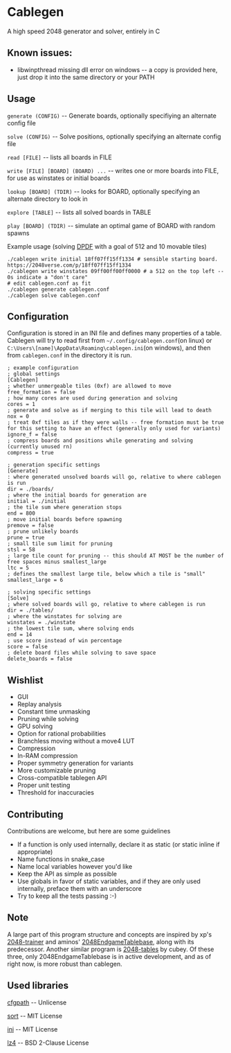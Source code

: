 # Cablegen
A high speed 2048 generator and solver, entirely in C

## Known issues:
- libwinpthread missing dll error on windows -- a copy is provided here, just drop it into the same directory or your PATH

## Usage

`generate (CONFIG)` -- Generate boards, optionally specifiying an alternate config file

`solve (CONFIG)` -- Solve positions, optionally specifying an alternate config file

`read [FILE]` -- lists all boards in FILE

`write [FILE] [BOARD] (BOARD) ...` -- writes one or more boards into FILE, for use as winstates or initial boards

`lookup [BOARD] (TDIR)` -- looks for BOARD, optionally specifying an alternate directory to look in

`explore [TABLE]` -- lists all solved boards in TABLE

`play [BOARD] (TDIR)` -- simulate an optimal game of BOARD with random spawns

Example usage (solving [DPDF](https://wiki.2048verse.com/wiki/index.php/Double_Perimeter_Defense_Formation(4x4)) with a goal of 512 and 10 movable tiles)
```
./cablegen write initial 18ff07ff15ff1334 # sensible starting board. https://2048verse.com/p/18ff07ff15ff1334 
./cablegen write winstates 09ff00ff00ff0000 # a 512 on the top left -- 0s indicate a "don't care"
# edit cablegen.conf as fit
./cablegen generate cablegen.conf
./cablegen solve cablegen.conf
```

## Configuration

Configuration is stored in an INI file and defines many properties of a table. Cablegen will try to read first from `~/.config/cablegen.conf`(on linux) or `C:\Users\[name]\AppData\Roaming\cablegen.ini`(on windows), and then from `cablegen.conf` in the directory it is run.

```
; example configuration
; global settings 
[Cablegen]
; whether unmergeable tiles (0xf) are allowed to move
free_formation = false 
; how many cores are used during generation and solving
cores = 1
; generate and solve as if merging to this tile will lead to death
nox = 0
; treat 0xf tiles as if they were walls -- free formation must be true for this setting to have an effect (generally only used for variants)
ignore_f = false
; compress boards and positions while generating and solving (currently unused rn)
compress = true

; generation specific settings
[Generate]
: where generated unsolved boards will go, relative to where cablegen is run
dir = ./boards/
; where the initial boards for generation are
initial = ./initial
; the tile sum where generation stops
end = 800             
; move initial boards before spawning
premove = false       
; prune unlikely boards
prune = true
; small tile sum limit for pruning
stsl = 58
; large tile count for pruning -- this should AT MOST be the number of free spaces minus smallest_large
ltc = 5
; defines the smallest large tile, below which a tile is "small"
smallest_large = 6

; solving specific settings
[Solve]   
; where solved boards will go, relative to where cablegen is run
dir = ./tables/       
; where the winstates for solving are
winstates = ./winstate
; the lowest tile sum, where solving ends
end = 14              
; use score instead of win percentage
score = false         
; delete board files while solving to save space
delete_boards = false

```

## Wishlist

- GUI
- Replay analysis
- Constant time unmasking
- Pruning while solving
- GPU solving
- Option for rational probabilities
- Branchless moving without a move4 LUT
- Compression
- In-RAM compression
- Proper symmetry generation for variants
- More customizable pruning
- Cross-compatible tablegen API 
- Proper unit testing
- Threshold for inaccuracies

## Contributing

Contributions are welcome, but here are some guidelines

- If a function is only used internally, declare it as static (or static inline if appropriate)
- Name functions in snake_case
- Name local variables however you'd like
- Keep the API as simple as possible
- Use globals in favor of static variables, and if they are only used internally, preface them with an underscore
- Try to keep all the tests passing :-)

## Note

A large part of this program structure and concepts are inspired by xp's [2048-trainer](https://github.com/1h0si/2048-trainer) and aminos'
[2048EndgameTablebase](https://github.com/game-difficulty/2048EndgameTablebase), along with its predecessor. Another similar program is 
[2048-tables](https://github.com/CubeyTheCube/2048-tables/tree/main) by cubey. Of these three, only 2048EndgameTablebase is in active
development, and as of right now, is more robust than cablegen.

## Used libraries

[cfgpath](https://github.com/Malvineous/cfgpath) -- Unlicense

[sort](https://github.com/swenson/sort) -- MIT License

[ini](https://github.com/rxi/ini/) -- MIT License

[lz4](https://github.com/lz4/lz4/) -- BSD 2-Clause License
